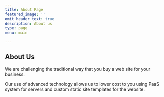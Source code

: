 ```yaml
---
title: About Page
featured_image: ''
omit_header_text: true
description: About us
type: page
menu: main

---
```



## About Us  

We are challenging the traditional way that you buy a web site for your business.

Our use of advanced technology allows us to lower cost to you using PaaS system for servers and custom static site templates for the website.
  